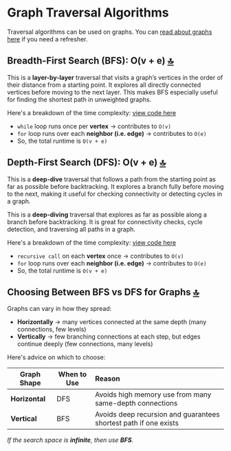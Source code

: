 # Graph Traversal Algorithms

Traversal algorithms can be used on graphs. You can [read about graphs here](https://github.com/barronbytes/learning-to-code/blob/main/data-structures-and-algorithms/data-structures.md#graphs) if you need a refresher.
 
## Breadth-First Search (BFS): O(v + e) [🔝](#graph-traversal-algorithms)

This is a **layer-by-layer** traversal that visits a graph’s vertices in the order of their distance from a starting point. It explores all directly connected vertices before moving to the next layer. This makes BFS especially useful for finding the shortest path in unweighted graphs.

Here's a breakdown of the time complexity: [view code here](https://github.com/barronbytes/learning-to-code/blob/main/data-structures-and-algorithms/algos-graphs/bfs.py)

* `while` loop runs once per **vertex** → contributes to `O(v)`
* `for` loop runs over each **neighbor (i.e. edge)** → contributes to `O(e)`
* So, the total runtime is `O(v + e)` 

## Depth-First Search (DFS): O(v + e) [🔝](#graph-traversal-algorithms)

This is a **deep-dive** traversal that follows a path from the starting point as far as possible before backtracking. It explores a branch fully before moving to the next, making it useful for checking connectivity or detecting cycles in a graph.

This is a **deep-diving** traversal that explores as far as possible along a branch before backtracking. It is great for connectivity checks, cycle detection, and traversing all paths in a graph.

Here's a breakdown of the time complexity: [view code here](https://github.com/barronbytes/learning-to-code/blob/main/data-structures-and-algorithms/algos-graphs/dfs.py)

* `recursive call` on each **vertex** once → contributes to `O(v)`
* `for` loop runs over each **neighbor (i.e. edge)** → contributes to `O(e)`
* So, the total runtime is `O(v + e)`

## Choosing Between BFS vs DFS for Graphs [🔝](#graph-traversal-algorithms)

Graphs can vary in how they spread:

* **Horizontally** → many vertices connected at the same depth (many connections, few levels)
* **Vertically** → few branching connections at each step, but edges continue deeply (few connections, many levels)

Here's advice on which to choose:

| Graph Shape    | When to Use | Reason                                                           |
| -------------- | ----------- | :--------------------------------------------------------------- |
| **Horizontal** | DFS         | Avoids high memory use from many same-depth connections          |
| **Vertical**   | BFS         | Avoids deep recursion and guarantees shortest path if one exists |

*If the search space is **infinite**, then use **BFS**.*
